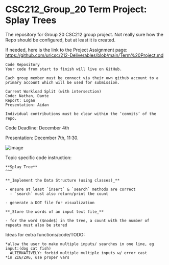 # CSC212_Group_20 Term Project: Splay Trees
The repository for Group 20 CSC212 group project. Not really sure how the Repo should be configured, but at least it is created.

If needed, here is the link to the Project Assignment page:
https://github.com/uricsc/212-Deliverables/blob/main/Term%20Project.md

```
Code Repository
Your code from start to finish will live on GitHub.

Each group member must be connect via their own github account to a primary account which will be used for submission.

Current Workload Split (with intersection)
Code: Nathan, Dante
Report: Logan
Presentation: Aidan

Individual contributions must be clear within the ‘commits’ of the repo.
```
Code Deadline: December 4th

Presentation: December 7th, 11:30.

![image](https://github.com/dantemartino1998/CSC212_Group_20/assets/78177213/894399a5-22a2-4586-a4b8-ade605cda3c2)


Topic specific code instruction:
```
**Splay Tree**
^^^

**_Implement the Data Structure (using classes)_**

- ensure at least `insert` & `search` methods are correct
  - `search` must also return/print the count

- generate a DOT file for visualization

**_Store the words of an input text file_**

- for the word ($node$) in the tree, a count with the number of repeats must also be stored
```

Ideas for extra functions/code/TODO:

```
*allow the user to make multiple inputs/ searches in one line, eg input:(dog cat fish)
  ALTERNATIVELY: forbid multiple multiple inputs w/ error cast
*in ZIG/ZAG, use proper vars
```
